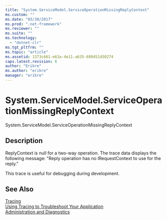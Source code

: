 ```yaml
---
title: "System.ServiceModel.ServiceOperationMissingReplyContext"
ms.custom: ""
ms.date: "03/30/2017"
ms.prod: ".net-framework"
ms.reviewer: ""
ms.suite: ""
ms.technology: 
  - "dotnet-clr"
ms.tgt_pltfrm: ""
ms.topic: "article"
ms.assetid: 1373c661-e63a-4e11-a635-689451450274
caps.latest.revision: 6
author: "Erikre"
ms.author: "erikre"
manager: "erikre"
---
```

# System.ServiceModel.ServiceOperationMissingReplyContext
System.ServiceModel.ServiceOperationMissingReplyContext  
  
## Description  
 ReplyContext is null for a two-way operation. The trace data displays the following message: "Reply operation has no IRequestContext to use for the reply."  
  
 This trace is useful for debugging during development.  
  
## See Also  
 [Tracing](../../../../../docs/framework/wcf/diagnostics/tracing/index.md)   
 [Using Tracing to Troubleshoot Your Application](../../../../../docs/framework/wcf/diagnostics/tracing/using-tracing-to-troubleshoot-your-application.md)   
 [Administration and Diagnostics](../../../../../docs/framework/wcf/diagnostics/index.md)
